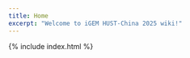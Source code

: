 ```yaml
---
title: Home
excerpt: "Welcome to iGEM HUST-China 2025 wiki!"
---
```


<!-- Include lottie animation -->
<!-- <lottie-player id="lottie-animation" src="https://static.igem.wiki/teams/5175/static/lottie-seed.json" background="#B5DDC5" speed="1" direction="1" mode="bounce" loop autoplay></lottie-player> -->

{% include index.html %}

